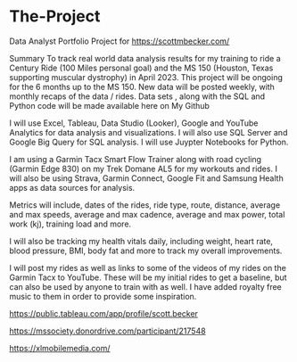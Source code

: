 # The-Project

Data Analyst Portfolio Project for https://scottmbecker.com/

Summary
To track real world data analysis results for my training to ride a Century Ride (100 Miles personal goal) and the MS 150 (Houston, Texas supporting muscular dystrophy) in April 2023. This project will be ongoing for the 6 months up to the MS 150. New data will be posted weekly, with monthly recaps of the data / rides. Data sets , along with the SQL and Python code will be made available here on My Github

I will use Excel, Tableau, Data Studio (Looker), Google and YouTube Analytics for data analysis and visualizations. I will also use SQL Server and Google Big Query for SQL analysis. I will use Juypter Notebooks for Python.

I am using a Garmin Tacx Smart Flow Trainer along with road cycling (Garmin Edge 830) on my Trek Domane AL5 for my workouts and rides. I will also be using Strava, Garmin Connect, Google Fit and Samsung Health apps as data sources for analysis.

Metrics will include, dates of the rides, ride type, route, distance, average and max speeds, average and max cadence, average and max power, total work (kj), training load and more.

I will also be tracking my health vitals daily, including weight, heart rate, blood pressure, BMI, body fat and more to track my overall improvements.

I will post my rides as well as links to some of the videos of my rides on the Garmin Tacx to YouTube. These will be my initial rides to get a baseline, but can also be used by anyone to train with as well. I have added royalty free music to them in order to provide some inspiration.

https://public.tableau.com/app/profile/scott.becker

https://mssociety.donordrive.com/participant/217548

https://xlmobilemedia.com/


